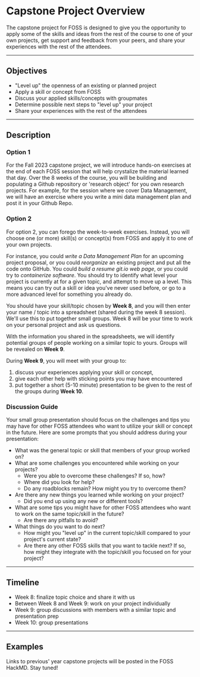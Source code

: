 # Capstone Project Overview

The capstone project for FOSS is designed to give you the opportunity to
apply some of the skills and ideas from the rest of the course to one of
your own projects, get support and feedback from your peers, and share
your experiences with the rest of the attendees.

---

## Objectives

-   "Level up" the openness of an existing or planned project
-   Apply a skill or concept from FOSS
-   Discuss your applied skills/concepts with groupmates
-   Determine possible next steps to "level up" your project
-   Share your experiences with the rest of the attendees

---

## Description

### Option 1
For the Fall 2023 capstone project, we will introduce hands-on exercises at the end of each FOSS session that will help crystalize the material learned that day. Over the 8 weeks of the course, you will be building and populating a Github repository or 'research object' for you own research projects. For example, for the session where we cover Data Management, we will have an exercise where you write a mini data management plan and post it in your Github Repo. 

### Option 2 
For option 2, you can forego the week-to-week exercises. Instead, you will choose one (or more) skill(s) or concept(s) from FOSS and apply it to one of your own projects. 

For instance, you could *write a Data Management Plan* for an upcoming project
proposal, or you could *reorganize* an existing project and put all the
code onto GitHub. You could *build a resume git.io web page*, or you could try to *containerize software*. You should try to identify what level your project
is currently at for a given topic, and attempt to move up a level. This
means you can try out a skill or idea you've never used before, or go
to a more advanced level for something you already do.

You should have your skill/topic chosen by **Week 8**, and you will then
enter your name / topic into a spreadsheet (shared during the week 8 session). We'll use this to
put together small groups. Week 8 will be your time to work on your personal project and ask us questions.

With the information you shared in the spreadsheets, we will identify potential groups of people working on a similar topic to yours. Groups will be revealed on **Week 9**.

During **Week 9**, you will meet with your group to:

1. discuss your experiences applying your skill or concept, 
2. give each other help with sticking points you may have encountered
3. put together a short (5-10 minute) presentation to be given to the rest of the groups during
**Week 10**. 

### Discussion Guide

Your small group presentation should focus on the challenges and tips you may have for
other FOSS attendees who want to utilize your skill or concept in the
future. Here are some prompts that you should address during your presentation:

- What was the general topic or skill that members of your group worked on?
- What are some challenges you encountered while working on your projects?
	- Were you able to overcome these challenges? If so, how?
	- Where did you look for help?
	- Do any roadblocks remain? How might you try to overcome them?
- Are there any new things you learned while working on your project?
	- Did you end up using any new or different tools?
- What are some tips you might have for other FOSS attendees who want to work on the same topic/skill in the future?
	- Are there any pitfalls to avoid?
- What things do you want to do next?
	- How might you "level up" in the current topic/skill compared to your project's current state?
	- Are there any other FOSS skills that you want to tackle next? If so, how might they integrate with the topic/skill you focused on for your project?

---

## Timeline

-   Week 8: finalize topic choice and share it with us
-   Between Week 8 and Week 9: work on your project individually
-   Week 9: group discussions with members with a similar topic and presentation prep
-   Week 10: group presentations

---

## Examples

Links to previous' year capstone projects will be posted in the FOSS HackMD. Stay tuned!
